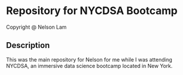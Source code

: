 # Repository for NYCDSA Bootcamp
Copyright @ Nelson Lam

## Description
This was the main repository for Nelson for me while I was attending NYCDSA, an immersive data science bootcamp located in New York.
